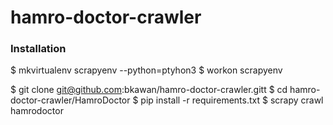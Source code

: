 # hamro-doctor-crawler

### Installation
$ mkvirtualenv scrapyenv --python=ptyhon3
$ workon scrapyenv

$ git clone git@github.com:bkawan/hamro-doctor-crawler.gitt
$ cd hamro-doctor-crawler/HamroDoctor
$ pip install -r requirements.txt
$ scrapy crawl hamrodoctor
